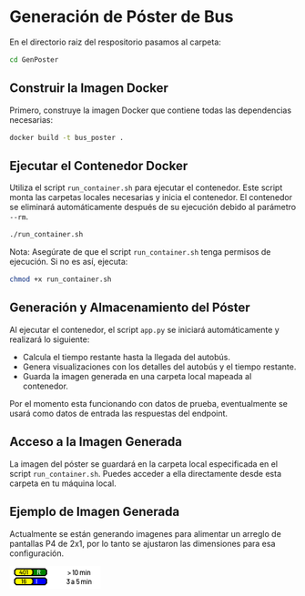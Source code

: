 # Generación de Póster de Bus
En el directorio raiz del respositorio pasamos al carpeta:

```bash
cd GenPoster
```

## Construir la Imagen Docker
Primero, construye la imagen Docker que contiene todas las dependencias necesarias:

```bash
docker build -t bus_poster .
```

## Ejecutar el Contenedor Docker
Utiliza el script ```run_container.sh``` para ejecutar el contenedor. Este script monta las carpetas locales necesarias y inicia el contenedor. El contenedor se eliminará automáticamente después de su ejecución debido al parámetro ```--rm```.

```bash
./run_container.sh
```

Nota: Asegúrate de que el script ```run_container.sh``` tenga permisos de ejecución. Si no es así, ejecuta:
```bash
chmod +x run_container.sh
```

## Generación y Almacenamiento del Póster
Al ejecutar el contenedor, el script ```app.py``` se iniciará automáticamente y realizará lo siguiente:

- Calcula el tiempo restante hasta la llegada del autobús.
- Genera visualizaciones con los detalles del autobús y el tiempo restante.
- Guarda la imagen generada en una carpeta local mapeada al contenedor.

Por el momento esta funcionando con datos de prueba, eventualmente se usará como datos de entrada las respuestas del endpoint.

## Acceso a la Imagen Generada
La imagen del póster se guardará en la carpeta local especificada en el script ```run_container.sh```. Puedes acceder a ella directamente desde esta carpeta en tu máquina local.

## Ejemplo de Imagen Generada

Actualmente se están generando imagenes para alimentar un arreglo de pantallas P4 de 2x1, por lo tanto se ajustaron las dimensiones para esa configuración.

![Ejemplo de Poster](/GenPoster/example/poster.png)
